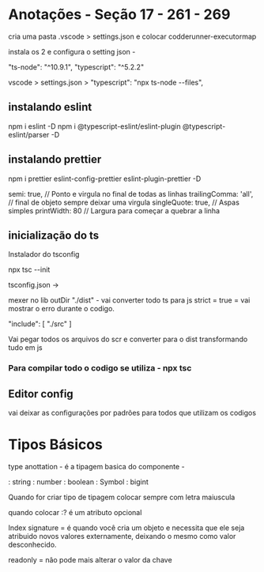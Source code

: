 
# Anotações - Seção 17 - 261 - 269

cria uma pasta .vscode > settings.json e colocar codderunner-executormap

instala os 2 e configura o setting json -

"ts-node": "^10.9.1",
"typescript": "^5.2.2"

vscode > settings.json >
"typescript": "npx ts-node --files",

## instalando eslint

npm i eslint -D
npm i @typescript-eslint/eslint-plugin @typescript-eslint/parser -D

## instalando prettier

npm i prettier eslint-config-prettier eslint-plugin-prettier -D

semi: true, // Ponto e virgula no final de todas as linhas
trailingComma: 'all', // final de objeto sempre deixar uma virgula
singleQuote: true, // Aspas simples
printWidth: 80  // Largura para começar a quebrar a linha

## inicialização do ts

Instalador do tsconfig

npx tsc --init

tsconfig.json ->

mexer no lib
outDir "./dist" - vai converter todo ts para js
strict = true = vai mostrar o erro durante o codigo.

"include": [
    "./src"
]

Vai pegar todos os arquivos do scr e converter para o dist transformando tudo em js

### Para compilar todo o codigo se utiliza - npx tsc

## Editor config
vai deixar as configurações por padrões para todos que utilizam os codigos


# Tipos Básicos


type anottation - é a tipagem basica do componente -

: string
: number
: boolean
: Symbol
: bigint

Quando for criar tipo de tipagem colocar sempre com letra maiuscula


quando colocar :? é um atributo opcional

Index signature = é quando você cria um objeto e necessita que ele seja atribuido novos valores externamente, deixando o mesmo como valor desconhecido.

readonly = não pode mais alterar o valor da chave
